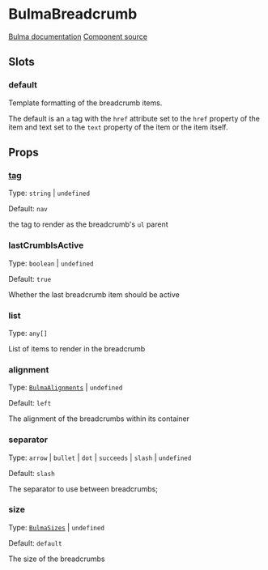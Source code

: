 # BulmaBreadcrumb

[Bulma documentation](https://bulma.io/documentation/components/breadcrumb/)
[Component source](../../src/components/BulmaBreadcrumb.vue)

[//]: # (## Demo)

[//todo]: # (figure out how to add demos only with bulma styles <breadcrumb></breadcrumb>)

## Slots

### default

Template formatting of the breadcrumb items.

The default is an `a` tag with the `href` attribute set to the `href` property of the item and text set to the `text`
property of the item or the item itself.

## Props

### [tag](../types/common_types.md#tag)

Type: `string` | `undefined`

Default: `nav`

the tag to render as the breadcrumb's `ul` parent

### lastCrumbIsActive

Type: `boolean` | `undefined`

Default: `true`

Whether the last breadcrumb item should be active

### list

Type: `any[]`

List of items to render in the breadcrumb

### alignment

Type: [`BulmaAlignments`](../types/common_types.md#bulmaalignments) | `undefined`

Default: `left`

The alignment of the breadcrumbs within its container

### separator

Type: `arrow` | `bullet` | `dot` | `succeeds` | `slash` | `undefined`

Default: `slash`

The separator to use between breadcrumbs;

### size

Type: [`BulmaSizes`](../types/common_types.md#bulmasizes) | `undefined`

Default: `default`

The size of the breadcrumbs